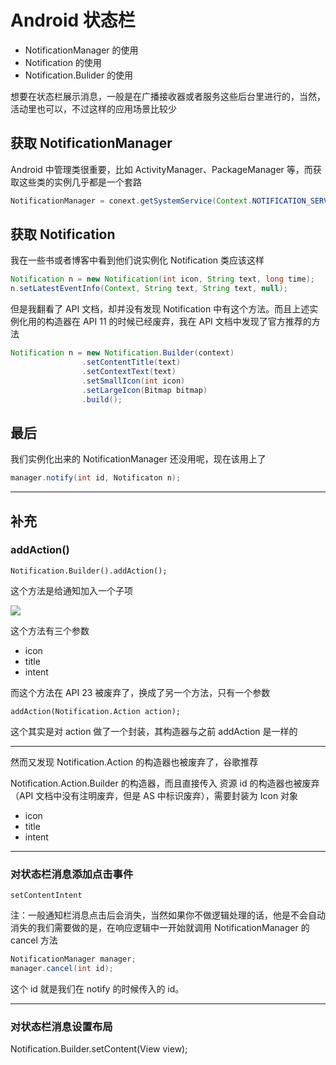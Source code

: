 # Android 状态栏

* NotificationManager 的使用
* Notification 的使用
* Notification.Bulider 的使用

想要在状态栏展示消息，一般是在广播接收器或者服务这些后台里进行的，当然，活动里也可以，不过这样的应用场景比较少

## 获取 NotificationManager

Android 中管理类很重要，比如 ActivityManager、PackageManager 等，而获取这些类的实例几乎都是一个套路

```java
NotificationManager = conext.getSystemService(Context.NOTIFICATION_SERVICE);
```

## 获取 Notification

我在一些书或者博客中看到他们说实例化 Notification 类应该这样

```java
Notification n = new Notification(int icon, String text, long time);
n.setLatestEventInfo(Context, String text, String text, null);
```

但是我翻看了 API 文档，却并没有发现 Notification 中有这个方法。而且上述实例化用的构造器在 API 11 的时候已经废弃，我在 API 文档中发现了官方推荐的方法

```java
Notification n = new Notification.Builder(context)
				.setContentTitle(text)
				.setContextText(text)
				.setSmallIcon(int icon)
				.setLargeIcon(Bitmap bitmap)
				.build();
```

## 最后

我们实例化出来的 NotificationManager 还没用呢，现在该用上了

```java
manager.notify(int id, Notificaton n);
```

---

## 补充

### addAction()

```Notification.Builder().addAction();```

这个方法是给通知加入一个子项

![](https://ww3.sinaimg.cn/large/006tNc79jw1fbd7i6gwimj30u01hcju2.jpg)

这个方法有三个参数

* icon
* title
* intent

而这个方法在 API 23 被废弃了，换成了另一个方法，只有一个参数

```addAction(Notification.Action action);```

这个其实是对 action 做了一个封装，其构造器与之前 addAction 是一样的

---

然而又发现 Notification.Action 的构造器也被废弃了，谷歌推荐

Notification.Action.Builder 的构造器，而且直接传入 资源 id 的构造器也被废弃（API 文档中没有注明废弃，但是 AS 中标识废弃），需要封装为 Icon 对象

* icon
* title
* intent

---

### 对状态栏消息添加点击事件

```setContentIntent```

注：一般通知栏消息点击后会消失，当然如果你不做逻辑处理的话，他是不会自动消失的我们需要做的是，在响应逻辑中一开始就调用 NotificationManager 的 cancel 方法

```java
NotificationManager manager;
manager.cancel(int id);
```

这个 id 就是我们在 notify 的时候传入的 id。

---

### 对状态栏消息设置布局

Notification.Builder.setContent(View view);